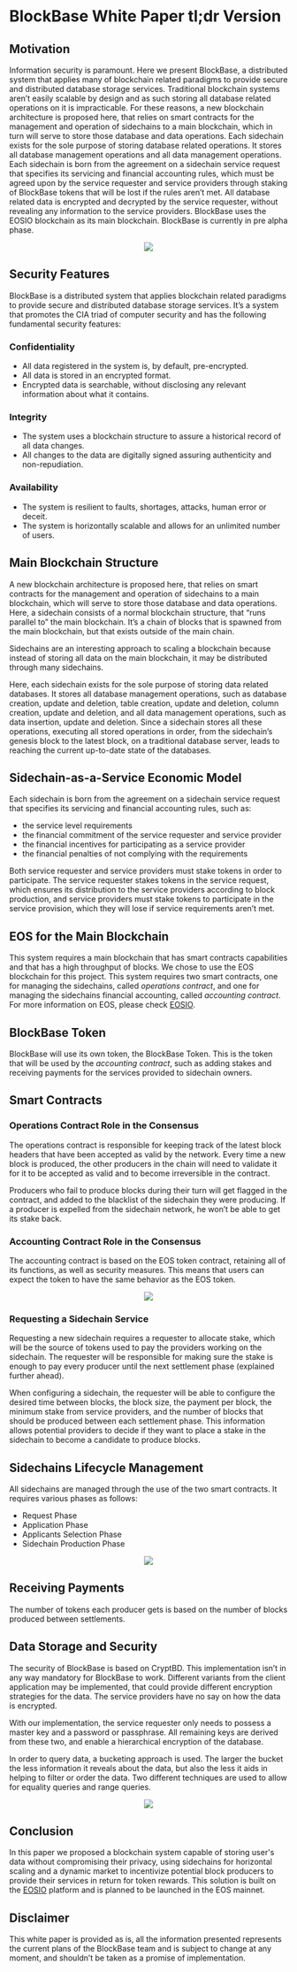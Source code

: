 # BlockBase White Paper tl;dr Version
## Motivation
Information security is paramount. Here we present BlockBase, a distributed system that applies many of blockchain related paradigms to provide secure and distributed database storage services. Traditional blockchain systems aren’t easily scalable by design and as such storing all database related operations on it is impracticable. For these reasons, a new blockchain architecture is proposed here, that relies on smart contracts for the management and operation of sidechains to a main blockchain, which in turn will serve to store those database and data operations. Each sidechain exists for the sole purpose of storing database related operations. It stores all database management operations and all data management operations.
Each sidechain is born from the agreement on a sidechain service request that specifies its servicing and financial accounting rules, which must be agreed upon by the service requester and service providers through staking of BlockBase tokens that will be lost if the rules aren’t met. 
All database related data is encrypted and decrypted by the service requester, without revealing any information to the service providers. BlockBase uses the EOSIO blockchain as its main blockchain. BlockBase is currently in pre alpha phase.


<p align="center"><img src="https://github.com/blockbasenetwork/documentation/blob/master/images/img1.jpg"></p>

## Security Features
BlockBase is a distributed system that applies blockchain related paradigms to provide secure and distributed database storage services. It’s a system that promotes the CIA triad of computer security and has the following fundamental security features:

### Confidentiality
* All data registered in the system is, by default, pre-encrypted.
* All data is stored in an encrypted format.
* Encrypted data is searchable, without disclosing any relevant information about what it contains.

### Integrity
* The system uses a blockchain structure to assure a historical record of all data changes.
* All changes to the data are digitally signed assuring authenticity and non-repudiation.

### Availability
* The system is resilient to faults, shortages, attacks, human error or deceit.
* The system is horizontally scalable and allows for an unlimited number of users.

## Main Blockchain Structure
A new blockchain architecture is proposed here, that relies on smart contracts for the management and operation of sidechains to a main blockchain, which will serve to store those database and data operations. Here, a sidechain consists of a normal blockchain structure, that “runs parallel to” the main blockchain. It’s a chain of blocks that is spawned from the main blockchain, but that exists outside of the main chain.

Sidechains are an interesting approach to scaling a blockchain because instead of storing all data on the main blockchain, it may be distributed through many sidechains.

Here, each sidechain exists for the sole purpose of storing data related databases. It stores all database management operations, such as database creation, update and deletion, table creation, update and deletion, column creation, update and deletion, and all data management operations, such as data insertion, update and deletion. Since a sidechain stores all these operations, executing all stored operations in order, from the sidechain’s genesis block to the latest block, on a traditional database server, leads to reaching the current up-to-date state of the databases.

## Sidechain-as-a-Service Economic Model
Each sidechain is born from the agreement on a sidechain service request that specifies its servicing and financial accounting rules, such as: 
* the service level requirements
* the financial commitment of the service requester and service provider
* the financial incentives for participating as a service provider
* the financial penalties of not complying with the requirements 

Both service requester and service providers must stake tokens in order to participate. The service requester stakes tokens in the service request, which ensures its distribution to the service providers according to block production, and service providers must stake tokens to participate in the service provision, which they will lose if service requirements aren’t met.

## EOS for the Main Blockchain
This system requires a main blockchain that has smart contracts capabilities and that has a high throughput of blocks. We chose to use the EOS blockchain for this project. This system requires two smart contracts, one for managing the sidechains, called *operations contract*, and one for managing the sidechains financial accounting, called *accounting contract*. For more information on EOS, please check [EOSIO](https://eos.io/).

## BlockBase Token
BlockBase will use its own token, the BlockBase Token. This is the token that will be used by the *accounting contract*, such as adding stakes and receiving payments for the services provided to sidechain owners.

## Smart Contracts
### Operations Contract Role in the Consensus
The operations contract is responsible for keeping track of the latest block headers that have been accepted as valid by the network. Every time a new block is produced, the other producers in the chain will need to validate it for it to be accepted as valid and to become irreversible in the contract.

Producers who fail to produce blocks during their turn will get flagged in the contract, and added to the blacklist of the sidechain they were producing. If a producer is expelled from the sidechain network, he won’t be able to get its stake back.

### Accounting Contract Role in the Consensus
The accounting contract is based on the EOS token contract, retaining all of its functions, as well as security measures. This means that users can expect the token to have the same behavior as the EOS token.

<p align="center"><img src="https://github.com/blockbasenetwork/documentation/blob/master/images/img2.jpg"></p>

### Requesting a Sidechain Service
Requesting a new sidechain requires a requester to allocate stake, which will be the source of tokens used to pay the providers working on the sidechain. The requester will be responsible for making sure the stake is enough to pay every producer until the next settlement phase (explained further ahead).

When configuring a sidechain, the requester will be able to configure the desired time between blocks, the block size, the payment per block, the minimum stake from service providers, and the number of blocks that should be produced between each settlement phase. This information allows potential providers to decide if they want to place a stake in the sidechain to become a candidate to produce blocks.

## Sidechains Lifecycle Management
All sidechains are managed through the use of the two smart contracts. It requires various phases as follows:
* Request Phase
* Application Phase
* Applicants Selection Phase
* Sidechain Production Phase

<p align="center"><img src="https://github.com/blockbasenetwork/documentation/blob/master/images/img3.jpg"></p>

## Receiving Payments
The number of tokens each producer gets is based on the number of blocks produced between settlements.

## Data Storage and Security

The security of BlockBase is based on CryptBD. This implementation isn’t in any way mandatory for BlockBase to work. Different variants from the client application may be implemented, that could provide different encryption strategies for the data. The service providers have no say on how the data is encrypted.

With our implementation, the service requester only needs to possess a master key and a password or passphrase. All remaining keys are derived from these two, and enable a hierarchical encryption of the database.

In order to query data, a bucketing approach is used. The larger the bucket the less information it reveals about the data, but also the less it aids in helping to filter or order the data. Two different techniques are used to allow for equality queries and range queries.

<p align="center"><img src="https://github.com/blockbasenetwork/documentation/blob/master/images/img4.jpg"></p>


## Conclusion
In this paper we proposed a blockchain system capable of storing user's data without compromising their privacy, using sidechains for horizontal scaling and a dynamic market to incentivize potential block producers to provide their services in return for token rewards. This solution is built on the [EOSIO](https://eos.io) platform and is planned to be launched in the EOS mainnet.

## Disclaimer
This white paper is provided as is, all the information presented represents the current plans of the BlockBase team and is subject to change at any moment, and shouldn’t be taken as a promise of implementation.

